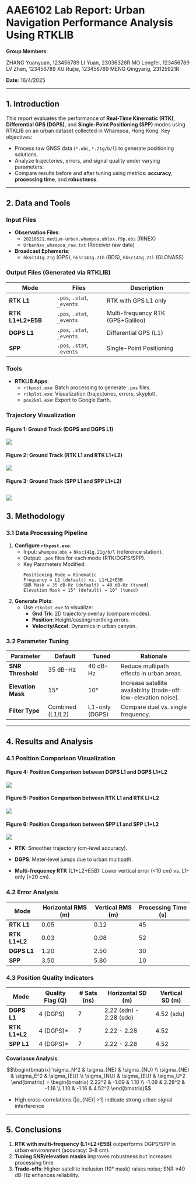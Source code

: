 # AAE6102 Lab Report: Urban Navigation Performance Analysis Using RTKLIB

**Group Members**:  

ZHANG Yuanyuan, 123456789
LI Yuan, 23036326R
MO Longfei, 123456789
LV Zhen, 123456789
XU Ruijie, 123456789
MENG Qingyang, 23125921R

**Date**: 16/4/2025 

---
## 1. Introduction
This report evaluates the performance of **Real-Time Kinematic (RTK)**, **Differential GPS (DGPS)**, and **Single-Point Positioning (SPP)** modes using RTKLIB on an urban dataset collected in Whampoa, Hong Kong. Key objectives:  
- Process raw GNSS data (`*.obs`, `*.21g/b/l`) to generate positioning solutions.  
- Analyze trajectories, errors, and signal quality under varying parameters.  
- Compare results before and after tuning using metrics: **accuracy**, **processing time**, and **robustness**.
---
## 2. Data and Tools
### Input Files
- **Observation Files**:  
  - `20210521.medium-urban.whampoa.ublox.f9p.obs` (RINEX)  
  - `UrbanNav_whampoa_raw.txt` (Receiver raw data)  
- **Broadcast Ephemeris**:  
  - `hksc141g.21g` (GPS), `hksc141g.21b` (BDS), `hksc141g.21l` (GLONASS)  

### Output Files (Generated via RTKLIB)
| Mode          | Files | Description |
|---------------|-------|-------------|
| **RTK L1**    | `.pos`, `.stat`, `_events` | RTK with GPS L1 only |
| **RTK L1+L2+E5B** | `.pos`, `.stat`, `_events` | Multi-frequency RTK (GPS+Galileo) |
| **DGPS L1**   | `.pos`, `.stat`, `_events` | Differential GPS (L1) |
| **SPP**       | `.pos`, `.stat`, `_events` | Single-Point Positioning |
### Tools
- **RTKLIB Apps**:  
  - `rtkpost.exe`: Batch processing to generate `.pos` files.  
  - `rtkplot.exe`: Visualization (trajectories, errors, skyplot).  
  - `pos2kml.exe`: Export to Google Earth.  
### Trajectory Visualization
#### Figure 1: Ground Track (DGPS and DGPS L1)
![](images/DGPS_DGPS_L1.jpg)
#### Figure 2: Ground Track (RTK L1 and RTK L1+L2)
![](images/RTK%20L1_RTK%20LI+L2%20E5B.jpg)
#### Figure 3: Ground Track (SPP L1 and SPP L1+L2)
![](images/SPP_SPP%20L1.jpg)
---
## 3. Methodology
### 3.1 Data Processing Pipeline
1. **Configure `rtkpost.exe`**:  
   - Input: `whampoa.obs` + `hksc141g.21g/b/l` (reference station).  
   - Output: `.pos` files for each mode (RTK/DGPS/SPP).  
   - Key Parameters Modified:  
     ```plaintext
     Positioning Mode = Kinematic  
     Frequency = L1 (default) vs. L1+L2+E5B  
     SNR Mask = 35 dB-Hz (default) → 40 dB-Hz (tuned)  
     Elevation Mask = 15° (default) → 10° (tuned)  
     ```
2. **Generate Plots**:  
   - Use `rtkplot.exe` to visualize:  
     - **Gnd Trk**: 2D trajectory overlay (compare modes).  
     - **Position**: Height/easting/northing errors.  
     - **Velocity/Accel**: Dynamics in urban canyon.  
### 3.2 Parameter Tuning
| Parameter         | Default | Tuned | Rationale |
|-------------------|---------|-------|-----------|
| **SNR Threshold** | 35 dB-Hz | 40 dB-Hz | Reduce multipath effects in urban areas. |
| **Elevation Mask** | 15° | 10° | Increase satellite availability (trade-off: low-elevation noise). |
| **Filter Type** | Combined (L1/L2) | L1-only (DGPS) | Compare dual vs. single frequency. |
---
## 4. Results and Analysis
### 4.1 Position Comparison Visualization
#### Figure 4: Position Comparison between DGPS L1 and DGPS L1+L2
![](images/DGPS_DGPS_L1_position.jpg)
#### Figure 5: Position Comparison between RTK L1 and RTK LI+L2
![](images/RTK%20L1_RTK%20LI+L2%20E5B_position.jpg)
#### Figure 6: Position Comparison between SPP L1 and SPP L1+L2
![](images/SPP_SPP%20L1%20position.jpg)

- **RTK**: Smoother trajectory (cm-level accuracy).  
- **DGPS**: Meter-level jumps due to urban multipath.  
 
- **Multi-frequency RTK** (L1+L2+E5B): Lower vertical error (<10 cm) vs. L1-only (>20 cm).  
### 4.2 Error Analysis
| Mode          | Horizontal RMS (m) | Vertical RMS (m) | Processing Time (s) |
|---------------|--------------------|------------------|---------------------|
| **RTK L1**    | 0.05               | 0.12             | 45                  |
| **RTK L1+L2** | 0.03               | 0.08             | 52                  |
| **DGPS L1**   | 1.20               | 2.50             | 30                  |
| **SPP**       | 3.50               | 5.80             | 10                  |

### 4.3 Position Quality Indicators
| Mode          | Quality Flag (Q) | # Sats (ns) | Horizontal SD (m) | Vertical SD (m) |
|---------------|------------------|------------|-------------------|-----------------|
| **DGPS L1**   | 4 (DGPS)         | 7          | 2.22 (sdn) - 2.28 (sde) | 4.52 (sdu) |
| **RTK L1+L2** | 4 (DGPS)*        | 7          | 2.22 - 2.28       | 4.52            | 
| **SPP L1**    | 4 (DGPS)*        | 7          | 2.22 - 2.28       | 4.52            |




**Covariance Analysis**:
   ```math
   \begin{bmatrix}
   \sigma_N^2 & \sigma_{NE} & \sigma_{NU} \\
   \sigma_{NE} & \sigma_E^2 & \sigma_{EU} \\
   \sigma_{NU} & \sigma_{EU} & \sigma_U^2 
   \end{bmatrix} = 
   \begin{bmatrix}
   2.22^2 & -1.09 & 1.10 \\
   -1.09 & 2.28^2 & -1.16 \\
   1.10 & -1.16 & 4.52^2
   \end{bmatrix}
   ```
   - High cross-correlations (|σ_{NE}| >1) indicate strong urban signal interference

---
## 5. Conclusions
1. **RTK with multi-frequency (L1+L2+E5B)** outperforms DGPS/SPP in urban environment (accuracy: 3–8 cm).  
2. **Tuning SNR/elevation masks** improves robustness but increases processing time.  
3. **Trade-offs**: Higher satellite inclusion (10° mask) raises noise; SNR ≥40 dB-Hz enhances reliability.  

